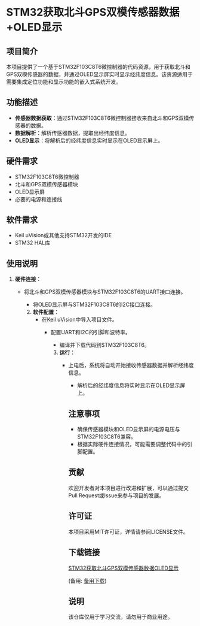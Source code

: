 # STM32获取北斗GPS双模传感器数据+OLED显示

## 项目简介

本项目提供了一个基于STM32F103C8T6微控制器的代码资源，用于获取北斗和GPS双模传感器的数据，并通过OLED显示屏实时显示经纬度信息。该资源适用于需要集成定位功能和显示功能的嵌入式系统开发。

## 功能描述

- **传感器数据获取**：通过STM32F103C8T6微控制器接收来自北斗和GPS双模传感器的数据。
- **数据解析**：解析传感器数据，提取出经纬度信息。
- **OLED显示**：将解析后的经纬度信息实时显示在OLED显示屏上。

## 硬件需求

- STM32F103C8T6微控制器
- 北斗和GPS双模传感器模块
- OLED显示屏
- 必要的电源和连接线

## 软件需求

- Keil uVision或其他支持STM32开发的IDE
- STM32 HAL库

## 使用说明

1. **硬件连接**：
   - 将北斗和GPS双模传感器模块与STM32F103C8T6的UART接口连接。
      - 将OLED显示屏与STM32F103C8T6的I2C接口连接。

      2. **软件配置**：
         - 在Keil uVision中导入项目文件。
            - 配置UART和I2C的引脚和波特率。
               - 编译并下载代码到STM32F103C8T6。

               3. **运行**：
                  - 上电后，系统将自动开始接收传感器数据并解析经纬度信息。
                     - 解析后的经纬度信息将实时显示在OLED显示屏上。

                     ## 注意事项

                     - 确保传感器模块和OLED显示屏的电源电压与STM32F103C8T6兼容。
                     - 根据实际硬件连接情况，可能需要调整代码中的引脚配置。

                     ## 贡献

                     欢迎开发者对本项目进行改进和扩展，可以通过提交Pull Request或Issue来参与项目的发展。

                     ## 许可证

                     本项目采用MIT许可证，详情请参阅LICENSE文件。

                     ## 下载链接
                     [STM32获取北斗GPS双模传感器数据OLED显示](https://pan.quark.cn/s/25bdf68e4c0d) 

                     (备用: [备用下载](https://pan.baidu.com/s/1k-gZYD3DFELK8KA82SIppw?pwd=1234))

                     ## 说明

                     该仓库仅用于学习交流，请勿用于商业用途。
